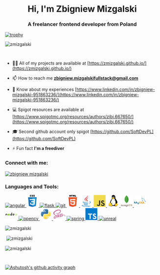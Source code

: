 <h1 align="center">Hi, I'm Zbigniew Mizgalski</h1>
<h3 align="center">A freelancer frontend developer from Poland</h3>

[![trophy](https://github-profile-trophy.vercel.app/?username=zmizgalski&theme=onedark&row=10&column=10&no-frame=true&no-bg=true&margin-h=15)](https://github.com/ryo-ma/github-profile-trophy)

<p align="left"> <img src="https://komarev.com/ghpvc/?username=zmizgalski&label=Profile%20views&color=006ce0&style=flat" alt="zmizgalski" /> </p>

<p align="left"> <a href="https://twitter.com/" target="blank"><img src="https://img.shields.io/twitter/follow/?logo=twitter&style=for-the-badge" alt="" /></a> </p>

- 👨‍💻 All of my projects are available at [https://zmizgalski.github.io/](https://zmizgalski.github.io/)

- 📫 How to reach me **zbigniew.mizgalskifullstack@gmail.com**

- 📄 Know about my experiences [https://www.linkedin.com/in/zbigniew-mizgalski-951863236/](https://www.linkedin.com/in/zbigniew-mizgalski-951863236/)

- 💻 Spigot resources are available at [https://www.spigotmc.org/resources/authors/zibi.667650/](https://www.spigotmc.org/resources/authors/zibi.667650/)

- 🎓 Second github account only spigot [https://github.com/SoftDevPL](https://github.com/SoftDevPL)

- ⚡ Fun fact **I'm a freediver**

<h3 align="left">Connect with me:</h3>
<p align="left">
<a href="https://linkedin.com/in/zbigniew mizgalski" target="blank"><img align="center" src="https://raw.githubusercontent.com/rahuldkjain/github-profile-readme-generator/master/src/images/icons/Social/linked-in-alt.svg" alt="zbigniew mizgalski" height="30" width="40" /></a>
</p>

<h3 align="left">Languages and Tools:</h3>
<p align="left"> <a href="https://angular.io" target="_blank" rel="noreferrer"> <img src="https://angular.io/assets/images/logos/angular/angular.svg" alt="angular" width="40" height="40"/> </a> <a href="https://www.w3schools.com/css/" target="_blank" rel="noreferrer"> <img src="https://raw.githubusercontent.com/devicons/devicon/master/icons/css3/css3-original-wordmark.svg" alt="css3" width="40" height="40"/> </a> <a href="https://flask.palletsprojects.com/" target="_blank" rel="noreferrer"> <img src="https://www.vectorlogo.zone/logos/pocoo_flask/pocoo_flask-icon.svg" alt="flask" width="40" height="40"/> </a> <a href="https://git-scm.com/" target="_blank" rel="noreferrer"> <img src="https://www.vectorlogo.zone/logos/git-scm/git-scm-icon.svg" alt="git" width="40" height="40"/> </a> <a href="https://www.w3.org/html/" target="_blank" rel="noreferrer"> <img src="https://raw.githubusercontent.com/devicons/devicon/master/icons/html5/html5-original-wordmark.svg" alt="html5" width="40" height="40"/> </a> <a href="https://www.java.com" target="_blank" rel="noreferrer"> <img src="https://raw.githubusercontent.com/devicons/devicon/master/icons/java/java-original.svg" alt="java" width="40" height="40"/> </a> <a href="https://developer.mozilla.org/en-US/docs/Web/JavaScript" target="_blank" rel="noreferrer"> <img src="https://raw.githubusercontent.com/devicons/devicon/master/icons/javascript/javascript-original.svg" alt="javascript" width="40" height="40"/> </a> <a href="https://www.linux.org/" target="_blank" rel="noreferrer"> <img src="https://raw.githubusercontent.com/devicons/devicon/master/icons/linux/linux-original.svg" alt="linux" width="40" height="40"/> </a> <a href="https://www.mongodb.com/" target="_blank" rel="noreferrer"> <img src="https://raw.githubusercontent.com/devicons/devicon/master/icons/mongodb/mongodb-original-wordmark.svg" alt="mongodb" width="40" height="40"/> </a> <a href="https://www.mysql.com/" target="_blank" rel="noreferrer"> <img src="https://raw.githubusercontent.com/devicons/devicon/master/icons/mysql/mysql-original-wordmark.svg" alt="mysql" width="40" height="40"/> </a> <a href="https://nodejs.org" target="_blank" rel="noreferrer"> <img src="https://raw.githubusercontent.com/devicons/devicon/master/icons/nodejs/nodejs-original-wordmark.svg" alt="nodejs" width="40" height="40"/> </a> <a href="https://opencv.org/" target="_blank" rel="noreferrer"> <img src="https://www.vectorlogo.zone/logos/opencv/opencv-icon.svg" alt="opencv" width="40" height="40"/> </a> <a href="https://www.python.org" target="_blank" rel="noreferrer"> <img src="https://raw.githubusercontent.com/devicons/devicon/master/icons/python/python-original.svg" alt="python" width="40" height="40"/> </a> <a href="https://sass-lang.com" target="_blank" rel="noreferrer"> <img src="https://raw.githubusercontent.com/devicons/devicon/master/icons/sass/sass-original.svg" alt="sass" width="40" height="40"/> </a> <a href="https://spring.io/" target="_blank" rel="noreferrer"> <img src="https://www.vectorlogo.zone/logos/springio/springio-icon.svg" alt="spring" width="40" height="40"/> </a> <a href="https://www.typescriptlang.org/" target="_blank" rel="noreferrer"> <img src="https://raw.githubusercontent.com/devicons/devicon/master/icons/typescript/typescript-original.svg" alt="typescript" width="40" height="40"/> </a> <a href="https://unrealengine.com/" target="_blank" rel="noreferrer"> <img src="https://raw.githubusercontent.com/kenangundogan/fontisto/036b7eca71aab1bef8e6a0518f7329f13ed62f6b/icons/svg/brand/unreal-engine.svg" alt="unreal" width="40" height="40"/> </a> </p>

<p><img align="center" src="https://github-readme-stats.vercel.app/api/top-langs?username=zmizgalski&show_icons=true&theme=dark&locale=en&layout=compact" alt="zmizgalski" /></p>

<p>&nbsp;<img align="center" src="https://github-readme-stats.vercel.app/api?username=zmizgalski&show_icons=true&theme=dark&locale=en" alt="zmizgalski" /></p>

<p><img align="center" src="https://github-readme-streak-stats.herokuapp.com/?user=zmizgalski&theme=dark" alt="zmizgalski" /></p>
</br>

[![Ashutosh's github activity graph](https://activity-graph.herokuapp.com/graph?username=zmizgalski&theme=react-dark)](https://github.com/ashutosh00710/github-readme-activity-graph)



